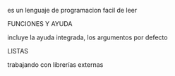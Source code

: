 
es un lenguaje de programacion facil de leer

FUNCIONES Y AYUDA

incluye la ayuda integrada, los argumentos por defecto

LISTAS

trabajando con librerías externas